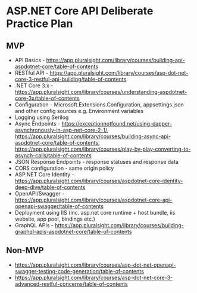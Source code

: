 # ASP.NET Core API Deliberate Practice Plan

## MVP
- API Basics - https://app.pluralsight.com/library/courses/building-api-aspdotnet-core/table-of-contents
- RESTful API - https://app.pluralsight.com/library/courses/asp-dot-net-core-3-restful-api-building/table-of-contents
- .NET Core 3.x - https://app.pluralsight.com/library/courses/understanding-aspdotnet-core-3x/table-of-contents
- Configuration - Microsoft.Extensions.Configuration, appsettings.json and other config sources e.g. Environment variables
- Logging using Serilog
- Async Endpoints - https://exceptionnotfound.net/using-dapper-asynchronously-in-asp-net-core-2-1/, https://app.pluralsight.com/library/courses/building-async-api-aspdotnet-core/table-of-contents, https://app.pluralsight.com/library/courses/play-by-play-converting-to-asynch-calls/table-of-contents
- JSON Response Endpoints - response statuses and response data
- CORS configuration - same origin policy
- ASP.NET Core Identity - https://app.pluralsight.com/library/courses/aspdotnet-core-identity-deep-dive/table-of-contents
- OpenAPI/Swagger - https://app.pluralsight.com/library/courses/aspdotnet-core-api-openapi-swagger/table-of-contents
- Deployment using IIS (inc. asp.net core runtime + host bundle, iis website, app pool, bindings etc.)
- GraphQL APIs - https://app.pluralsight.com/library/courses/building-graphql-apis-aspdotnet-core/table-of-contents

## Non-MVP
- https://app.pluralsight.com/library/courses/asp-dot-net-openapi-swagger-testing-code-generation/table-of-contents
- https://app.pluralsight.com/library/courses/asp-dot-net-core-3-advanced-restful-concerns/table-of-contents
